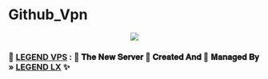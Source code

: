 # Github_Vpn
<p align="center"><a href="https://t.me/ll_OFFICIAL_LEGENDBOY_ll"><img src="https://telegra.ph/file/79d2e43e7ec2e6be8a962.jpg"></a></p>

### 🥀 [LEGEND VPS](https://t.me/ll_OFFICIAL_LEGENDBOY_ll) : 🍁 𝐓𝐡𝐞 𝐍𝐞𝐰 𝐒𝐞𝐫𝐯𝐞𝐫 📡 𝐂𝐫𝐞𝐚𝐭𝐞𝐝 𝐀𝐧𝐝 💞 𝐌𝐚𝐧𝐚𝐠𝐞𝐝 𝐁𝐲 » [LEGEND LX](https://t.me/ll_OFFICIAL_LEGENDBOY_ll) ✨
